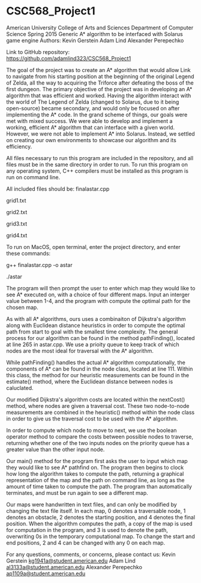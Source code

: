 # CSC568_Project1
American University
College of Arts and Sciences
Department of Computer Science
Spring 2015
Generic A* algorithm to be interfaced with Solarus game engine
Authors:
Kevin Gerstein
Adam Lind
Alexander Perepechko

Link to GitHub repository: https://github.com/adamlind323/CSC568_Project1

The goal of the project was to create an A* algorithm that would allow Link to navigate from his starting position 
at the beginning of the original Legend of Zelda, all the way to acquiring the Triforce after defeating the boss 
of the first dungeon. The primary objective of the project was in developing an A* algorithm that was efficient and worked. 
Having the algorithm interact with the world of The Legend of Zelda (changed to Solarus, due to it being open-source) 
became secondary, and would only be focused on after implementing the A* code. In the grand scheme of things, our goals 
were met with mixed success. We were able to develop and implement a working, efficient A* algorithm that can interface 
with a given world. However, we were not able to implement A* into Solarus. Instead, we settled on creating our own 
environments to showcase our algorithm and its efficiency.

All files necessary to run this program are included in the repository, and all files must be in the same directory 
in order to run. To run this program on any operating system, C++ compilers must be installed as this program is run 
on command line.

All included files should be:
finalastar.cpp

grid1.txt

grid2.txt

grid3.txt

grid4.txt

To run on MacOS, open terminal, enter the project directory, and enter these commands:

g++ finalastar.cpp -o astar

./astar

The program will then prompt the user to enter which map they would like to see A* executed on, with a choice of 
four different maps. Input an interger value between 1-4, and the program with compute the optimal path for the chosen map.

As with all A* algorithms, ours uses a combinaiton of Dijkstra's algorithm along with Euclidean distance heuristics in 
order to compute the optimal path from start to goal with the smallest time complexity. The general process for our 
algorithm can be found in the method pathFinding(), located at line 265 in astar.cpp. We use a prioity queue to keep track 
of which nodes are the most ideal for traversal with the A* algorithm.

While pathFinding() handles the actual A* algorithm computationally, the components of A* can be found in the node class, 
located at line 111. Within this class, the method for our heuristic measurements can be found in the estimate() method, 
where the Euclidean distance between nodes is caluclated. 

Our modified Dijkstra's algorithm costs are located within the nextCost() method, where nodes are given a traversal cost. 
These two node-to-node measurements are combined in the heuristic() method within the node class in order to give us the 
traversal cost to be used with the A* algorithm. 

In order to compute which node to move to next, we use the boolean operator method to compare the costs between possible 
nodes to traverse, returning whether one of the two inputs nodes on the priority queue has a greater value than the other 
input node.

Our main() method for the program first asks the user to input which map they would like to see A* pathfind on. The program 
then begins to clock how long the algorithm takes to compute the path, returning a graphical representation of the map and 
the path on command line, as long as the amount of time taken to compute the path. The program than automatically terminates, 
and must be run again to see a different map.

Our maps were handwritten in text files, and can only be modified by changing the text file itself. In each map, 0 denotes a 
traversable node, 1 denotes an obstacle, 2 denotes the starting position, and 4 denotes the final position. When the algorithm 
computes the path, a copy of the map is used for computation in the program, and 3 is used to denote the path, overwriting 0s 
in the temporary computational map. To change the start and end positions, 2 and 4 can be changed with any 0 on each map.

For any questions, comments, or concerns, please contact us:
Kevin Gerstein <kg1941a@student.american.edu>
Adam Lind <al3133a@student.american.edu>
Alexander Perepechko <ap1109a@student.american.edu>
